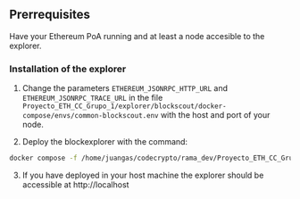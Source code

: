 ## Prerrequisites

Have your Ethereum PoA running and at least a node accesible to the explorer.

### Installation of the explorer

1. Change the parameters `ETHEREUM_JSONRPC_HTTP_URL` and `ETHEREUM_JSONRPC_TRACE_URL` in the file `Proyecto_ETH_CC_Grupo_1/explorer/blockscout/docker-compose/envs/common-blockscout.env` with the host and port of your node.


2. Deploy the blockexplorer with the command:

```bash
docker compose -f /home/juangas/codecrypto/rama_dev/Proyecto_ETH_CC_Grupo_1/explorer/blockscout/docker-compose/geth-clique-consensus.yml
```

3. If you have deployed in your host machine the explorer should be accessible at http://localhost